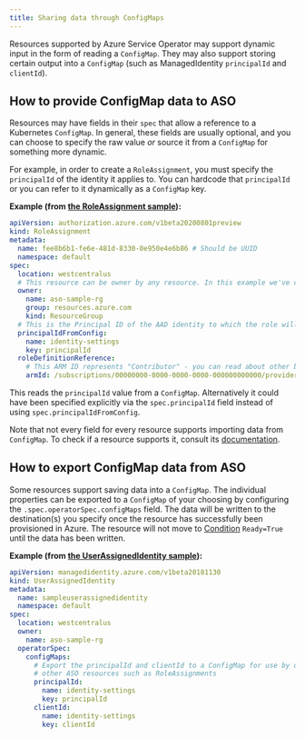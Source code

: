 ```yaml
---
title: Sharing data through ConfigMaps
---
```


Resources supported by Azure Service Operator may support dynamic input in the form of reading a `ConfigMap`.
They may also support storing certain output into a `ConfigMap` (such as ManagedIdentity `principalId` and `clientId`). 

## How to provide ConfigMap data to ASO

Resources may have fields in their `spec` that allow a reference to a Kubernetes `ConfigMap`.
In general, these fields are usually optional, and you can choose to specify the raw value _or_ source it from a `ConfigMap` for something more dynamic.

For example, in order to create a `RoleAssignment`, you must specify the `principalId` of the identity it applies to. 
You can hardcode that `principalId` or you can refer to it dynamically as a `ConfigMap` key.

**Example (from [the RoleAssignment sample](https://github.com/Azure/azure-service-operator/blob/main/v2/samples/authorization/v1beta/v1beta20200801preview_roleassignment.yaml)):**
```yaml
apiVersion: authorization.azure.com/v1beta20200801preview
kind: RoleAssignment
metadata:
  name: fee8b6b1-fe6e-481d-8330-0e950e4e6b86 # Should be UUID
  namespace: default
spec:
  location: westcentralus
  # This resource can be owner by any resource. In this example we've chosen a resource group for simplicity
  owner:
    name: aso-sample-rg
    group: resources.azure.com
    kind: ResourceGroup
  # This is the Principal ID of the AAD identity to which the role will be assigned
  principalIdFromConfig:
    name: identity-settings
    key: principalId
  roleDefinitionReference:
    # This ARM ID represents "Contributor" - you can read about other built in roles here: https://docs.microsoft.com/en-us/azure/role-based-access-control/built-in-roles
    armId: /subscriptions/00000000-0000-0000-0000-000000000000/providers/Microsoft.Authorization/roleDefinitions/b24988ac-6180-42a0-ab88-20f7382dd24c
```

This reads the `principalId` value from a `ConfigMap`. Alternatively it could have been specified explicitly via the 
`spec.principalId` field instead of using `spec.principalIdFromConfig`.

Note that not every field for every resource supports importing data from `ConfigMap`. To check if a resource supports it,
consult its [documentation](https://azure.github.io/azure-service-operator/reference/authorization/v1beta20200801preview/#authorization.azure.com/v1beta20200801preview.RoleAssignment).

## How to export ConfigMap data from ASO

Some resources support saving data into a `ConfigMap`. The individual properties can be exported to a `ConfigMap` of your choosing by
configuring the `.spec.operatorSpec.configMaps` field. The data will be written to the destination(s) you specify once the resource has 
successfully been provisioned in Azure.
The resource will not move to [Condition](https://azure.github.io/azure-service-operator/guide/conditions/) `Ready=True` 
until the data has been written.

**Example (from [the UserAssignedIdentity sample](https://github.com/Azure/azure-service-operator/blob/main/v2/samples/managedidentity/v1beta/v1beta20181130_userassignedidentity.yaml)):**
```yaml
apiVersion: managedidentity.azure.com/v1beta20181130
kind: UserAssignedIdentity
metadata:
  name: sampleuserassignedidentity
  namespace: default
spec:
  location: westcentralus
  owner:
    name: aso-sample-rg
  operatorSpec:
    configMaps:
      # Export the principalId and clientId to a ConfigMap for use by our application and/or
      # other ASO resources such as RoleAssignments
      principalId:
        name: identity-settings
        key: principalId
      clientId:
        name: identity-settings
        key: clientId
```

